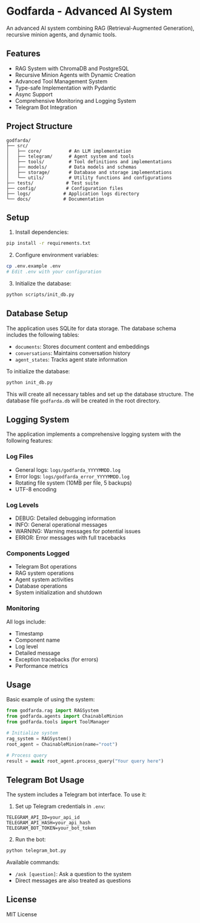 # Godfarda - Advanced AI System

An advanced AI system combining RAG (Retrieval-Augmented Generation), recursive minion agents, and dynamic tools.

## Features

- RAG System with ChromaDB and PostgreSQL
- Recursive Minion Agents with Dynamic Creation
- Advanced Tool Management System
- Type-safe Implementation with Pydantic
- Async Support
- Comprehensive Monitoring and Logging System
- Telegram Bot Integration

## Project Structure

```
godfarda/
├── src/
│   ├── core/          # An LLM implementation
│   ├── telegram/      # Agent system and tools
│   ├── tools/         # Tool definitions and implementations
│   ├── models/        # Data models and schemas
│   ├── storage/       # Database and storage implementations
│   └── utils/         # Utility functions and configurations
├── tests/            # Test suite
├── config/           # Configuration files
├── logs/            # Application logs directory
└── docs/            # Documentation
```

## Setup

1. Install dependencies:
```bash
pip install -r requirements.txt
```

2. Configure environment variables:
```bash
cp .env.example .env
# Edit .env with your configuration
```

3. Initialize the database:
```bash
python scripts/init_db.py
```

## Database Setup

The application uses SQLite for data storage. The database schema includes the following tables:
- `documents`: Stores document content and embeddings
- `conversations`: Maintains conversation history
- `agent_states`: Tracks agent state information

To initialize the database:
```bash
python init_db.py
```

This will create all necessary tables and set up the database structure. The database file `godfarda.db` will be created in the root directory.

## Logging System

The application implements a comprehensive logging system with the following features:

### Log Files
- General logs: `logs/godfarda_YYYYMMDD.log`
- Error logs: `logs/godfarda_error_YYYYMMDD.log`
- Rotating file system (10MB per file, 5 backups)
- UTF-8 encoding

### Log Levels
- DEBUG: Detailed debugging information
- INFO: General operational messages
- WARNING: Warning messages for potential issues
- ERROR: Error messages with full tracebacks

### Components Logged
- Telegram Bot operations
- RAG system operations
- Agent system activities
- Database operations
- System initialization and shutdown

### Monitoring
All logs include:
- Timestamp
- Component name
- Log level
- Detailed message
- Exception tracebacks (for errors)
- Performance metrics

## Usage

Basic example of using the system:

```python
from godfarda.rag import RAGSystem
from godfarda.agents import ChainableMinion
from godfarda.tools import ToolManager

# Initialize system
rag_system = RAGSystem()
root_agent = ChainableMinion(name="root")

# Process query
result = await root_agent.process_query("Your query here")
```

## Telegram Bot Usage

The system includes a Telegram bot interface. To use it:

1. Set up Telegram credentials in `.env`:
```
TELEGRAM_API_ID=your_api_id
TELEGRAM_API_HASH=your_api_hash
TELEGRAM_BOT_TOKEN=your_bot_token
```

2. Run the bot:
```bash
python telegram_bot.py
```

Available commands:
- `/ask [question]`: Ask a question to the system
- Direct messages are also treated as questions

## License

MIT License
